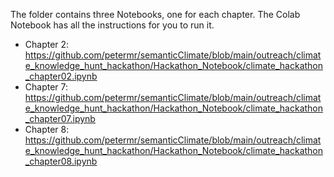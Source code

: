 The folder contains three Notebooks, one for each chapter. The Colab Notebook has all the instructions for you to run it. 

- Chapter 2: https://github.com/petermr/semanticClimate/blob/main/outreach/climate_knowledge_hunt_hackathon/Hackathon_Notebook/climate_hackathon_chapter02.ipynb
- Chapter 7: https://github.com/petermr/semanticClimate/blob/main/outreach/climate_knowledge_hunt_hackathon/Hackathon_Notebook/climate_hackathon_chapter07.ipynb
- Chapter 8: https://github.com/petermr/semanticClimate/blob/main/outreach/climate_knowledge_hunt_hackathon/Hackathon_Notebook/climate_hackathon_chapter08.ipynb
